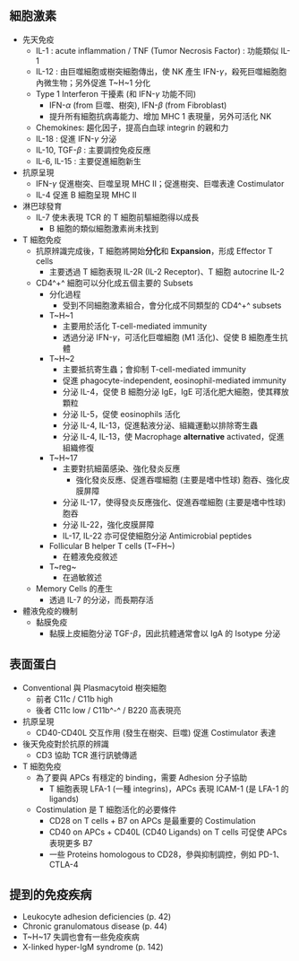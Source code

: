 ## 細胞激素

- 先天免疫
  - IL-1 : acute inflammation / TNF (Tumor Necrosis Factor) : 功能類似 IL-1
  - IL-12 : 由巨噬細胞或樹突細胞傳出，使 NK 產生 IFN-$\gamma$，殺死巨噬細胞胞內微生物；另外促進 T~H~1 分化
  - Type 1 Interferon 干擾素 (和 IFN-$\gamma$ 功能不同)
    - IFN-$\alpha$ (from 巨噬、樹突), IFN-$\beta$ (from Fibroblast)
    - 提升所有細胞抗病毒能力、增加 MHC 1 表現量，另外可活化 NK
  - Chemokines: 趨化因子，提高白血球 integrin 的親和力
  - IL-18 : 促進 IFN-$\gamma$ 分泌
  - IL-10, TGF-$\beta$ : 主要調控免疫反應
  - IL-6, IL-15 : 主要促進細胞新生
- 抗原呈現
  - IFN-$\gamma$ 促進樹突、巨噬呈現 MHC II；促進樹突、巨噬表達 Costimulator
  - IL-4 促進 B 細胞呈現 MHC II
- 淋巴球發育
  - IL-7 使未表現 TCR 的 T 細胞前驅細胞得以成長
    - B 細胞的類似細胞激素尚未找到
- T 細胞免疫
  - 抗原辨識完成後，T 細胞將開始**分化**和 **Expansion**，形成 Effector T cells
    - 主要透過 T 細胞表現 IL-2R (IL-2 Receptor)、T 細胞 autocrine IL-2
  - CD4^+^ 細胞可以分化成五個主要的 Subsets
    - 分化過程
      - 受到不同細胞激素組合，會分化成不同類型的 CD4^+^ subsets
    - T~H~1
      - 主要用於活化 T-cell-mediated immunity
      - 透過分泌 IFN-$\gamma$，可活化巨噬細胞 (M1 活化)、促使 B 細胞產生抗體
    - T~H~2
      - 主要抵抗寄生蟲；會抑制 T-cell-mediated immunity
      - 促進 phagocyte-independent, eosinophil-mediated immunity
      - 分泌 IL-4，促使 B 細胞分泌 IgE，IgE 可活化肥大細胞，使其釋放顆粒
      - 分泌 IL-5，促使 eosinophils 活化
      - 分泌 IL-4, IL-13，促進黏液分泌、組織運動以排除寄生蟲
      - 分泌 IL-4, IL-13，使 Macrophage **alternative** activated，促進組織修復
    - T~H~17
      - 主要對抗細菌感染、強化發炎反應
        - 強化發炎反應、促進吞噬細胞 (主要是嗜中性球) 胞吞、強化皮膜屏障
      - 分泌 IL-17，使得發炎反應強化、促進吞噬細胞 (主要是嗜中性球) 胞吞
      - 分泌 IL-22，強化皮膜屏障
      - IL-17, IL-22 亦可促使細胞分泌 Antimicrobial peptides
    - Follicular B helper T cells (T~FH~)
      - 在體液免疫敘述
    - T~reg~
      - 在過敏敘述
  - Memory Cells 的產生
    - 透過 IL-7 的分泌，而長期存活
- 體液免疫的機制
  - 黏膜免疫
    - 黏膜上皮細胞分泌 TGF-$\beta$，因此抗體通常會以 IgA 的 Isotype 分泌



## 表面蛋白

- Conventional 與 Plasmacytoid 樹突細胞
  - 前者 C11c / C11b high
  - 後者 C11c low / C11b^-^ / B220 高表現亮
- 抗原呈現
  - CD40-CD40L 交互作用 (發生在樹突、巨噬) 促進 Costimulator 表達
- 後天免疫對於抗原的辨識
  - CD3 協助 TCR 進行訊號傳遞
- T 細胞免疫
  - 為了要與 APCs 有穩定的 binding，需要 Adhesion 分子協助
    - T 細胞表現 LFA-1 (一種 integrins)，APCs 表現 ICAM-1 (是 LFA-1 的 ligands)
  - Costimulation 是 T 細胞活化的必要條件
    - CD28 on T cells + B7 on APCs 是最重要的 Costimulation
    - CD40 on APCs + CD40L (CD40 Ligands) on T cells 可促使 APCs 表現更多 B7
    - 一些 Proteins homologous to CD28，參與抑制調控，例如 PD-1、CTLA-4



## 提到的免疫疾病

- Leukocyte adhesion deficiencies (p. 42)
- Chronic granulomatous disease (p. 44)
- T~H~17 失調也會有一些免疫疾病
- X-linked hyper-IgM syndrome (p. 142)